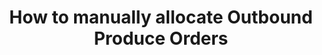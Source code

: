---
grand_parent: Produce Orders
has_children: false
layout: default
nav_order: 42902
parent: Guides
title: How to manually allocate Outbound Produce Orders
---
